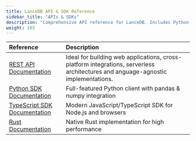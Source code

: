 ```yaml
---
title: LanceDB API & SDK Reference
sidebar_title: "APIs & SDKs"
description: "Comprehensive API reference for LanceDB. Includes Python, JavaScript, and Rust SDK documentation, with detailed examples and usage guidelines."
weight: 103
---
```


| Reference | Description |
|:--------------|:-------------------|
| [REST API Documentation](https://docs.lancedb.com/) | Ideal for building web applications, cross-platform integrations, serverless architectures and anguage-agnostic implementations. |
| [Python SDK Documentation](https://lancedb.github.io/lancedb/python/python/) | Full-featured Python client with pandas & numpy integration |
| [TypeScript SDK Documentation](https://lancedb.github.io/lancedb/js/globals/) | Modern JavaScript/TypeScript SDK for Node.js and browsers |
| [Rust Documentation](https://docs.rs/lancedb/latest/lancedb/index.html) | Native Rust implementation for high performance |




